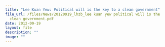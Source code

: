 ```yaml
---
title: "Lee Kuan Yew: Political will is the key to a clean government"
file_url: /files/News/20120919_lhzb_lee kuan yew political will is the key to a
  clean government.pdf
date: 2012-09-19
layout: file
description: ""
image: ""
---
```

